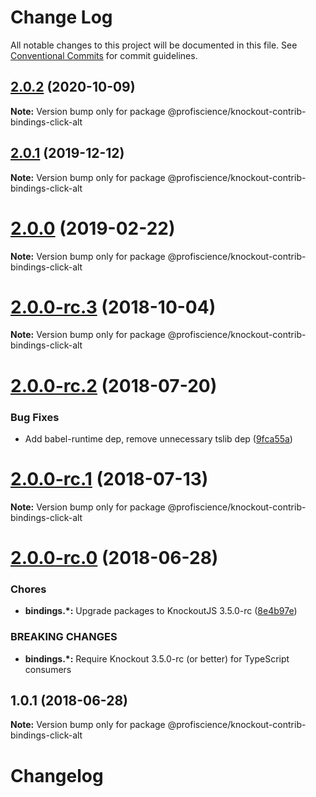 # Change Log

All notable changes to this project will be documented in this file.
See [Conventional Commits](https://conventionalcommits.org) for commit guidelines.

## [2.0.2](https://github.com/Profiscience/knockout-contrib/compare/@profiscience/knockout-contrib-bindings-click-alt@2.0.1...@profiscience/knockout-contrib-bindings-click-alt@2.0.2) (2020-10-09)

**Note:** Version bump only for package @profiscience/knockout-contrib-bindings-click-alt





## [2.0.1](https://github.com/Profiscience/knockout-contrib/compare/@profiscience/knockout-contrib-bindings-click-alt@2.0.0...@profiscience/knockout-contrib-bindings-click-alt@2.0.1) (2019-12-12)

**Note:** Version bump only for package @profiscience/knockout-contrib-bindings-click-alt

# [2.0.0](https://github.com/Profiscience/knockout-contrib/compare/@profiscience/knockout-contrib-bindings-click-alt@2.0.0-rc.3...@profiscience/knockout-contrib-bindings-click-alt@2.0.0) (2019-02-22)

**Note:** Version bump only for package @profiscience/knockout-contrib-bindings-click-alt

<a name="2.0.0-rc.3"></a>

# [2.0.0-rc.3](https://github.com/Profiscience/knockout-contrib/compare/@profiscience/knockout-contrib-bindings-click-alt@2.0.0-rc.2...@profiscience/knockout-contrib-bindings-click-alt@2.0.0-rc.3) (2018-10-04)

**Note:** Version bump only for package @profiscience/knockout-contrib-bindings-click-alt

<a name="2.0.0-rc.2"></a>

# [2.0.0-rc.2](https://github.com/Profiscience/knockout-contrib/compare/@profiscience/knockout-contrib-bindings-click-alt@2.0.0-rc.1...@profiscience/knockout-contrib-bindings-click-alt@2.0.0-rc.2) (2018-07-20)

### Bug Fixes

- Add babel-runtime dep, remove unnecessary tslib dep ([9fca55a](https://github.com/Profiscience/knockout-contrib/commit/9fca55a))

<a name="2.0.0-rc.1"></a>

# [2.0.0-rc.1](https://github.com/Profiscience/knockout-contrib/compare/@profiscience/knockout-contrib-bindings-click-alt@2.0.0-rc.0...@profiscience/knockout-contrib-bindings-click-alt@2.0.0-rc.1) (2018-07-13)

**Note:** Version bump only for package @profiscience/knockout-contrib-bindings-click-alt

<a name="2.0.0-rc.0"></a>

# [2.0.0-rc.0](https://github.com/Profiscience/knockout-contrib/compare/@profiscience/knockout-contrib-bindings-click-alt@1.0.1...@profiscience/knockout-contrib-bindings-click-alt@2.0.0-rc.0) (2018-06-28)

### Chores

- **bindings.\*:** Upgrade packages to KnockoutJS 3.5.0-rc ([8e4b97e](https://github.com/Profiscience/knockout-contrib/commit/8e4b97e))

### BREAKING CHANGES

- **bindings.\*:** Require Knockout 3.5.0-rc (or better) for TypeScript consumers

<a name="1.0.1"></a>

## 1.0.1 (2018-06-28)

**Note:** Version bump only for package @profiscience/knockout-contrib-bindings-click-alt

# Changelog
